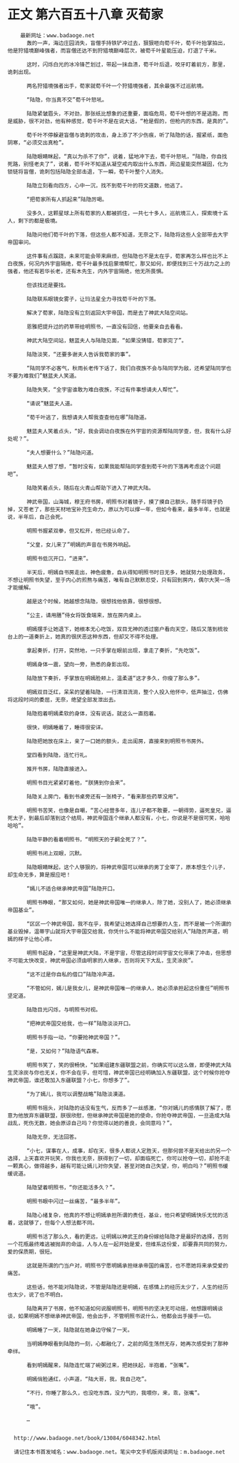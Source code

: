 # 正文 第六百五十八章 灭荀家
        最新网址：www.badaoge.net
          轰的一声，海边庄园消失，盲僧手持铁铲冲过去，狠狠咂向荀千叶，荀千叶抬掌拍出，他是狩猎境巅峰强者，而盲僧还达不到狩猎境巅峰层次，被荀千叶星能压迫，打退了千米。
      
          这时，闪烁白光的冰冷锋芒划过，带起一抹血渍，荀千叶后退，咬牙盯着前方，那里，诡刺出现。
      
          两名狩猎境强者出手，荀家就荀千叶一个狩猎境强者，其余最强不过巡航境。
      
          “陆隐，你当真不交”荀千叶怒吼。
      
          陆隐紧皱眉头，不对劲，那张纸比想象的还重要，面临危局，荀千叶想的不是逃跑，而是威胁，很不对劲，他有种感觉，荀千叶不是在说大话，“枪是假的，但枪内的东西，是真的”。
      
          荀千叶不停躲避盲僧与诡刺的攻击，身上添了不少伤痕，听了陆隐的话，握紧纸，面色阴寒，“必须交出真枪”。
      
          陆隐眼睛眯起，“真以为杀不了你”，说着，猛地冲下去，荀千叶怒吼，“陆隐，你自找死路，别怪老夫了”，说着，荀千叶不知道从凝空戒内取出什么东西，周边星能突然凝固，化为锁链将盲僧，诡刺包括陆隐全部击退，下一瞬，荀千叶整个人消失。
      
          陆隐立刻看向四方，心中一沉，找不到荀千叶的符文道数，他逃了。
      
          “把荀家所有人抓起来”陆隐厉喝。
      
          没多久，这颗星球上所有荀家的人都被抓住，一共七十多人，巡航境三人，探索境十五人，剩下的都是极境。
      
          陆隐问他们荀千叶的下落，但这些人都不知道，无奈之下，陆隐将这些人全部带去大宇帝国审问。
      
          这件事有点蹊跷，未来可能会带来麻烦，但陆隐也不是太在乎，荀家再怎么样也比不上白夜族，何况内外宇宙隔绝，荀千叶最多找启蒙境帮忙，那又如何，即便找到三十万战力之上的强者，他还有若华长老，还有木先生，内外宇宙隔绝，他无所畏惧。
      
          但该找还是要找。
      
          陆隐联系眼镜女雾子，让玛法星全力寻找荀千叶的下落。
      
          解决了荀家，陆隐没有立刻返回大宇帝国，而是去了神武大陆空间站。
      
          恩雅把提升过的药草带给明照书，一直没有回信，他要亲自去看看。
      
          神武大陆空间站，魅蓝夫人与陆隐见面，“如果没猜错，荀家完了”。
      
          陆隐淡笑，“还要多谢夫人告诉我荀家的事”。
      
          “陆同学不必客气，秋雨长老传下话了，我们白夜族不会与陆同学为敌，还希望陆同学也不要为难我们”魅蓝夫人笑道。
      
          陆隐失笑，“全宇宙谁敢为难白夜族，不过有件事想请夫人帮忙”。
      
          “请说”魅蓝夫人道。
      
          “荀千叶逃了，我想请夫人帮我查查他在哪”陆隐道。
      
          魅蓝夫人笑着点头，“好，我会调动白夜族在外宇宙的资源帮陆同学查，但，我有什么好处呢？”。
      
          “夫人想要什么？”陆隐问道。
      
          魅蓝夫人想了想，“暂时没有，如果我能帮陆同学查到荀千叶的下落再考虑这个问题吧”。
      
          陆隐笑着点头，随后在火青山帮助下进入了神武大陆。
      
          神武帝国，山海城，穆王府书房，明照书对着镜子，摸了摸自己额头，随手将镜子扔掉，又苍老了，那些天材地宝补充生命力，原以为可以撑一年，但如今看来，最多半年，也就是说，半年后，自己会死。
      
          明照书握紧双拳，但又松开，他已经认命了。
      
          “父皇，女儿来了”明嫣的声音在书房外响起。
      
          明照书低沉开口，“进来”。
      
          半天后，明嫣自书房走出，神色疲惫，自从得知明照书时日无多，她就努力处理政务，不想让明照书失望，至于内心的煎熬与痛苦，唯有自己默默忍受，只有回到房内，偶尔大哭一场才能缓解。
      
          越是这个时候，她越想念陆隐，很想找他依靠，很想很想。
      
          “公主，请用膳”侍女将饭食端来，放在房内桌上。
      
          明嫣摆手让她退下，她根本无心吃饭，双目无神的透过窗户看向天空，随后又落到梳妆台上的一道奏折上，她真的很厌恶这种东西，但却又不得不处理。
      
          拿起奏折，打开，突然地，一只手掌在眼前出现，拿走了奏折，“先吃饭”。
      
          明嫣身体一震，望向一旁，熟悉的身影出现。
      
          陆隐放下奏折，手掌放在明嫣脸颊上，温柔道“这才多久，你瘦了那么多”。
      
          明嫣双目泛红，呆呆的望着陆隐，一行清泪流淌，整个人投入他怀中，低声抽泣，仿佛将这段时间的委屈，无奈，绝望全部发泄出去。
      
          陆隐抱着明嫣柔软的身体，没有说话，就这么一直抱着。
      
          很快，明嫣睡着了，睡得很安详。
      
          陆隐把她放在床上，亲了一口她的额头，走出闺房，直接来到明照书书房外。
      
          堂四看到陆隐，连忙行礼。
      
          推开书房，陆隐直接进入。
      
          明照书目光紧紧盯着他，“朕猜到你会来”。
      
          陆隐关上房门，看到书桌旁还有一张椅子，“看来那些药草没用”。
      
          明照书苦笑，也像是自嘲，“苦心经营多年，连儿子都不敢要，一朝得势，逼死皇兄，逼死太子，到最后却落到这个结局，神武帝国连个继承人都没有，小七，你说是不是很可笑，哈哈哈哈”。
      
          陆隐平静的看着明照书，“明照天的子嗣全死了？”。
      
          明照书闭上双眼，沉默。
      
          陆隐眼睛眯起，这个人够狠的，将神武帝国可以继承的男丁全宰了，原本想生个儿子，却生命无多，算是报应吧！
      
          “嫣儿不适合继承神武帝国”陆隐开口。
      
          明照书睁眼，“那又如何，她是神武帝国唯一的继承人，除了她，没别人了，她必须继承帝国基业”。
      
          “区区一个神武帝国，我不在乎，我希望让她选择自己想要的人生，而不是被一个所谓的基业毁掉，温蒂宇山就将大宇帝国交给我，你凭什么不能将神武帝国交给别人”陆隐厉声道，明嫣的样子让他心疼。
      
          明照书起身，“这里是神武大陆，不是宇宙，尽管这段时间宇宙文化带来了冲击，但思想不可能太快改变，神武帝国必须由明家的人继承，否则将天下大乱，生灵涂炭”。
      
          “这不过是你自私的借口”陆隐冷声道。
      
          “不管如何，嫣儿是我女儿，是神武帝国唯一的继承人，她必须承担起这份重任”明照书坚定道。
      
          陆隐目光闪烁，与明照书对视。
      
          “把神武帝国交给我，也一样”陆隐淡淡开口。
      
          明照书手指一动，“你要抢神武帝国？”。
      
          “是，又如何？”陆隐语气森寒。
      
          明照书笑了，笑的很畅快，“如果组建东疆联盟之前，你确实可以这么做，即便神武大陆生灵涂炭与你也无关，你不会在乎，但可惜，神武帝国已经明确加入东疆联盟，这个时候你抢夺神武帝国，谁还敢加入东疆联盟？小七，你想多了”。
      
          “为了嫣儿，我可以调整战略”陆隐淡漠道。
      
          明照书摇头，对陆隐的话没有生气，反而多了一丝感激，“你对嫣儿的感情朕了解了，愿意为他放弃东疆联盟，朕很欣慰，但继承神武帝国是她的使命，你抢夺神武帝国，一旦造成大陆战乱，死伤无数，她会原谅自己吗？你觉得以她的善良，会同意吗？”。
      
          陆隐无奈，无法回答。
      
          “小七，谋事在人，成事，却在天，很多人都说人定胜天，但那何尝不是天给出的另一个选择，上天喜欢开玩笑，你我也无奈，朕得到了一切，却面临死亡，你可以抢夺一切，却抢不走一颗真心，做得越多，越有可能让嫣儿对你失望，甚至对她自己失望，你，明白吗？”明照书缓缓说道。
      
          陆隐望着明照书，“你还能活多久？”。
      
          明照书眼中闪过一丝痛苦，“最多半年”。
      
          陆隐心绪复杂，他真的不想让明嫣承担所谓的责任，基业，他只希望明嫣快乐无忧的活着，这就够了，但每个人想法都不同。
      
          明照书活了那么久，看的更远，让明嫣以神武王的身份嫁给陆隐才是最好的选择，否则一个花瓶最终难逃被抛弃的命运，人与人在一起开始是爱，但维系这份爱，却要靠共同的努力，爱的保质期，很短。
      
          这就是所谓的门当户对，明照书宁愿明嫣承担继承帝国的痛苦，也不愿她将来承受爱的痛苦。
      
          这些话，他不能对陆隐说，不管是陆隐还是明嫣，在感情上的经历太少了，人生的经历也太少，说了也不明白。
      
          陆隐离开了书房，他不知道如何说服明照书，明照书的坚决无可动摇，他想跟明嫣谈谈，如果明嫣不想继承神武帝国，他会出手，不管明照书说什么，他都会出手接手一切。
      
          明嫣睡了一天，陆隐就在她身边守候了一天。
      
          当明嫣睁眼看到陆隐的一刻，心都融化了，之前的陌生荡然无存，她再次感受到了那种牵绊。
      
          看到明嫣醒来，陆隐连忙端了碗粥过来，把她扶起，半抱着，“张嘴”。
      
          明嫣俏脸通红，小声道，“陆大哥，我，我自己吃”。
      
          “不行，你睡了那么久，也没吃东西，没力气的，我喂你，来，乖，张嘴”。
      
          “哦”。
      
          …
      
      
      http://www.badaoge.net/book/13084/6048342.html
      
      请记住本书首发域名：www.badaoge.net。笔尖中文手机版阅读网址：m.badaoge.net